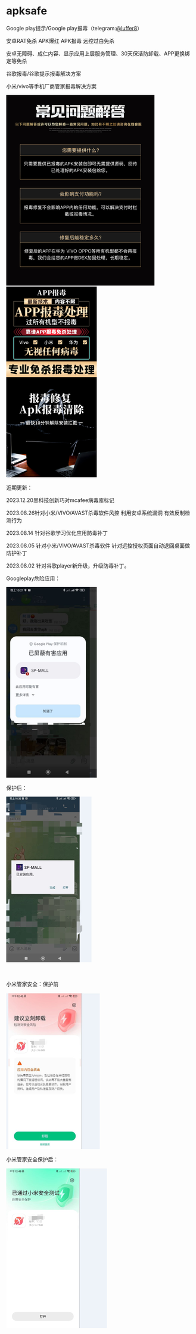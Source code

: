 # apksafe
Google play提示/Google play报毒（telegram:[@luffer8](https://t.me/luffer8)）

安卓RAT免杀 APK爆红 APK报毒 远控过白免杀 

安卓无障碍、成仁内容、显示应用上层服务管理、30天保活防卸载、APP更换绑定等免杀

谷歌报毒/谷歌提示报毒解决方案

小米/vivo等手机厂商管家报毒解决方案

<img src="./image/info2.jpg" alt="googleplay" style="zoom:50%;" />

<img src="./image/info.jpg" alt="googleplay" style="zoom:50%;" />

近期更新：

2023.12.20黑科技创新巧对mcafee病毒库标记

2023.08.26针对小米/VIVO/AVAST杀毒软件风控 利用安卓系统漏洞 有效反制检测行为

2023.08.14 针对谷歌学习优化应用防毒补丁

2023.08.05 针对小米/VIVO/AVAST杀毒软件 针对远控授权页面自动退回桌面做防护补丁

2023.08.02 针对谷歌player新升级，升级防毒补丁。



Googleplay危险应用：

<img src="./image/googleplay.jpg" alt="googleplay" style="zoom:50%;" />

保护后：

<img src="./image/googleplay_pro.jpg" alt="googleplay_pro" style="zoom:50%;" />

​	

小米管家安全：保护前

<img src="./image/xiaomi.jpg" alt="xiaomi" style="zoom:50%;" />

小米管家安全保护后：

<img src="./image/xiaomi_pro.jpg" alt="xiaomi_pro" style="zoom:50%;" />
